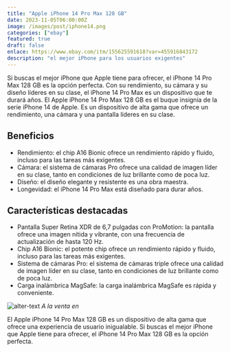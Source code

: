 ```yaml
---
title: "Apple iPhone 14 Pro Max 128 GB"
date: 2023-11-05T06:00:00Z
image: /images/post/iphone14.png
categories: ["ebay"]
featured: true
draft: false
enlace: https://www.ebay.com/itm/155625591618?var=455916843172
description: "el mejor iPhone para los usuarios exigentes"
---
```


Si buscas el mejor iPhone que Apple tiene para ofrecer, el iPhone 14 Pro Max 128 GB es la opción perfecta. Con su rendimiento, su cámara y su diseño líderes en su clase, el iPhone 14 Pro Max es un dispositivo que te durará años.
El Apple iPhone 14 Pro Max 128 GB es el buque insignia de la serie iPhone 14 de Apple. Es un dispositivo de alta gama que ofrece un rendimiento, una cámara y una pantalla líderes en su clase.

## Beneficios

- Rendimiento: el chip A16 Bionic ofrece un rendimiento rápido y fluido, incluso para las tareas más exigentes.
- Cámara: el sistema de cámaras Pro ofrece una calidad de imagen líder en su clase, tanto en condiciones de luz brillante como de poca luz.
- Diseño: el diseño elegante y resistente es una obra maestra.
- Longevidad: el iPhone 14 Pro Max está diseñado para durar años.

## Características destacadas

- Pantalla Super Retina XDR de 6,7 pulgadas con ProMotion: la pantalla ofrece una imagen nítida y vibrante, con una frecuencia de actualización de hasta 120 Hz.
- Chip A16 Bionic: el potente chip ofrece un rendimiento rápido y fluido, incluso para las tareas más exigentes.
- Sistema de cámaras Pro: el sistema de cámaras triple ofrece una calidad de imagen líder en su clase, tanto en condiciones de luz brillante como de poca luz.
- Carga inalámbrica MagSafe: la carga inalámbrica MagSafe es rápida y conveniente.

![alter-text](/images/post/ebay.png)
*A la venta en*


El Apple iPhone 14 Pro Max 128 GB es un dispositivo de alta gama que ofrece una experiencia de usuario inigualable. Si buscas el mejor iPhone que Apple tiene para ofrecer, el iPhone 14 Pro Max 128 GB es la opción perfecta.

